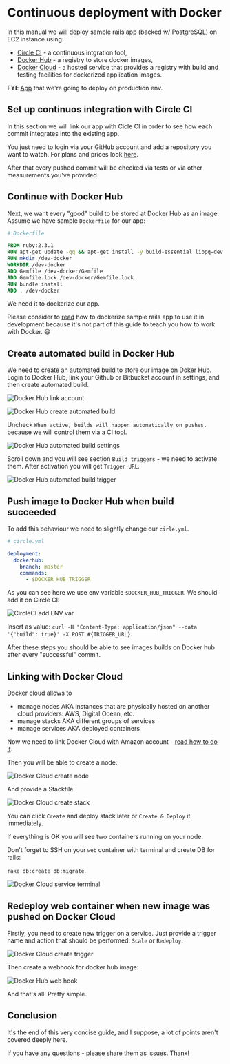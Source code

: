 # Continuous deployment with Docker

In this manual we will deploy sample rails app (backed w/ PostgreSQL) on EC2 instance using:
- [Circle CI](https://circleci.com/) - a continuous intgration tool,
- [Docker Hub](https://hub.docker.com/) - a registry to store docker images,
- [Docker Cloud](https://cloud.docker.com/) - a hosted service that provides a registry with build and testing facilities for dockerized application images.

**FYI**: [App](https://github.com/nastia-shaternik/dev-docker) that we're going to deploy on production env.

## Set up continuos integration with Circle CI

In this section we will link our app with Cicle CI in order to see how
each commit integrates into the existing app.

You just need to login via your GitHub account and add a repository
you want to watch.
For plans and prices look [here](https://circleci.com/pricing/).

After that every pushed commit will be checked via tests or via
other measurements you've provided.

## Continue with Docker Hub

Next, we want every "good" build to be stored at Docker Hub as an image.
Assume we have sample `Dockerfile` for our app:

```Dockerfile
# Dockerfile

FROM ruby:2.3.1
RUN apt-get update -qq && apt-get install -y build-essential libpq-dev nodejs
RUN mkdir /dev-docker
WORKDIR /dev-docker
ADD Gemfile /dev-docker/Gemfile
ADD Gemfile.lock /dev-docker/Gemfile.lock
RUN bundle install
ADD . /dev-docker
```

We need it to dockerize our app.

Please consider to [read](https://docs.docker.com/compose/rails/) how to dockerize sample rails app to use it in development because it's
not part of this guide to teach you how to work with Docker. :smiley:

## Create automated build in Docker Hub

We need to create an automated build to store our image on Doker Hub.
Login to Docker Hub, link your Github or Bitbucket account in settings, and
then create automated build.

![Docker Hub link account](https://raw.githubusercontent.com/nastia-shaternik/docker-manual/master/images/docker-hub-link-gh-account.png)

![Docker Hub create automated build](https://raw.githubusercontent.com/nastia-shaternik/docker-manual/master/images/docker-hub-create-automated-build.png)

Uncheck `When active, builds will happen automatically on pushes.`
because we will control them via a CI tool.

![Docker Hub automated build settings](https://raw.githubusercontent.com/nastia-shaternik/docker-manual/master/images/docker-hub-automated-build-settings.png)

Scroll down and you will see section `Build triggers` - we need to
activate them. After activation you will get `Trigger URL`.

![Docker Hub automated build trigger](https://raw.githubusercontent.com/nastia-shaternik/docker-manual/master/images/docker-hub-activate-trigger.png)


## Push image to Docker Hub when build succeeded

To add this behaviour we need to slightly change our `cirle.yml`.

```yaml
# circle.yml

deployment:
  dockerhub:
    branch: master
    commands:
      - $DOCKER_HUB_TRIGGER
```

As you can see here we use env variable `$DOCKER_HUB_TRIGGER`. We should
add it on Circle CI:

![CircleCI add ENV var](https://raw.githubusercontent.com/nastia-shaternik/docker-manual/master/images/circle-ci-add-env-var.png)

Insert as value: `curl -H "Content-Type: application/json" --data
'{"build": true}' -X POST #{TRIGGER_URL}`.

After these steps you should be able to see images builds on Docker
hub after every "successful" commit.

## Linking with Docker Cloud

Docker cloud allows to
- manage nodes AKA instances that are physically hosted on another cloud providers: AWS, Digital Ocean, etc.
- manage stacks AKA different groups of services
- manage services AKA deployed containers

Now we need to link Docker Cloud with Amazon account - [read how to do
it](https://docs.docker.com/docker-cloud/infrastructure/link-aws/).

Then you will be able to create a node:

![Docker Cloud create node](https://raw.githubusercontent.com/nastia-shaternik/docker-manual/master/images/docker-cloud-create-node.png)

And provide a Stackfile:

![Docker Cloud create stack](https://raw.githubusercontent.com/nastia-shaternik/docker-manual/master/images/docker-cloud-create-stack.png)

You can click `Create` and deploy stack later or `Create & Deploy` it
immediately.

If everything is OK you will see two containers running on your node.

Don't forget to SSH on your `web` container with terminal and create DB for rails:

`rake db:create db:migrate`.

![Docker Cloud service terminal](https://raw.githubusercontent.com/nastia-shaternik/docker-manual/master/images/docker-cloud-web-terminal.png)

## Redeploy web container when new image was pushed on Docker Cloud

Firstly, you need to create new trigger on a service. Just provide a
trigger name and action that should be performed: `Scale` or `Redeploy`.

![Docker Cloud create trigger](https://raw.githubusercontent.com/nastia-shaternik/docker-manual/master/images/docker-cloud-redeploy-trigger.png)

Then create a webhook for docker hub image:

![Docker Hub web hook](https://raw.githubusercontent.com/nastia-shaternik/docker-manual/master/images/docker-hub-web-hook.png)

And that's all! Pretty simple.

## Conclusion

It's the end of this very concise guide, and I suppose, a lot of points
aren't covered deeply here.

If you have any questions - please share them as issues.
Thanx!
